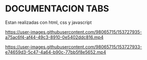 # DOCUMENTACION TABS

Estan realizadas con html, css y javascript 

https://user-images.githubusercontent.com/98065715/153727935-a75ac6f4-af44-49c3-8910-0e5402ddc816.mp4

https://user-images.githubusercontent.com/98065715/153727933-e74659d3-5c47-4a64-b90c-77bb5f8e5652.mp4

